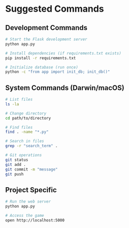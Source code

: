 # Suggested Commands

## Development Commands
```bash
# Start the Flask development server
python app.py

# Install dependencies (if requirements.txt exists)
pip install -r requirements.txt

# Initialize database (run once)
python -c "from app import init_db; init_db()"
```

## System Commands (Darwin/macOS)
```bash
# List files
ls -la

# Change directory
cd path/to/directory

# Find files
find . -name "*.py"

# Search in files
grep -r "search_term" .

# Git operations
git status
git add .
git commit -m "message"
git push
```

## Project Specific
```bash
# Run the web server
python app.py

# Access the game
open http://localhost:5000
```